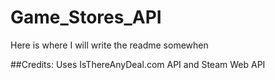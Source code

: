 # Game_Stores_API

Here is where I will write the readme somewhen




##Credits:
Uses IsThereAnyDeal.com API and Steam Web API
